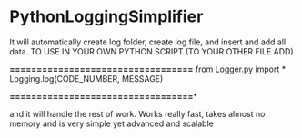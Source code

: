 # PythonLoggingSimplifier
It will automatically create log folder, create log file, and insert and add all data. 
TO USE IN YOUR OWN PYTHON SCRIPT (TO YOUR OTHER FILE ADD)

**==================================**
from Logger.py import *
Logging.log(CODE_NUMBER, MESSAGE) 

**==================================***

and it will handle the rest of work. Works really fast, takes almost no memory and is very simple yet advanced and scalable
